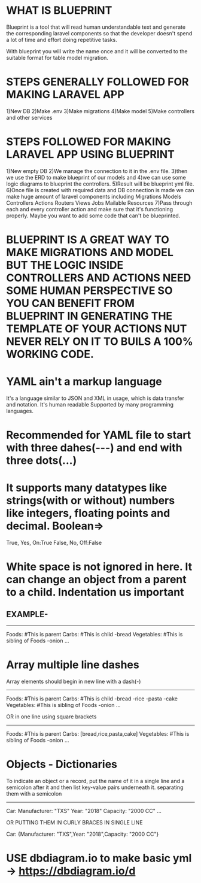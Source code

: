 # WHAT IS BLUEPRINT

Blueprint is a tool that will read human understandable text and generate the corresponding laravel components so that the developer doesn't spend a lot of time and effort doing repetitive tasks.

With blueprint you will write the name once and it will be converted to the suitable format for table model migration.

# STEPS GENERALLY FOLLOWED FOR MAKING LARAVEL APP

1)New DB
2)Make .env
3)Make migrations
4)Make model
5)Make controllers and other services

# STEPS FOLLOWED FOR MAKING LARAVEL APP USING BLUEPRINT

1)New empty DB
2)We manage the connection to it in the .env file.
3)then we use the ERD to make blueprint of our models and
4)we can use some logic diagrams to blueprint the controllers.
5)Result will be blueprint yml file.
6)Once file is created with required data and DB connection is made we can make huge amount of laravel components including
Migrations
Models
Controllers
Actions
Routers
Views
Jobs
Mailable
Resources
7)Pass through each and every controller action and make sure that it's functioning properly.
Maybe you want to add some code that can't be blueprinted.

# BLUEPRINT IS A GREAT WAY TO MAKE MIGRATIONS AND MODEL BUT THE LOGIC INSIDE CONTROLLERS AND ACTIONS NEED SOME HUMAN PERSPECTIVE SO YOU CAN BENEFIT FROM BLUEPRINT IN GENERATING THE TEMPLATE OF YOUR ACTIONS NUT NEVER RELY ON IT TO BUILS A 100% WORKING CODE.

# YAML ain't a markup language

It's a language similar to JSON and XML in usage, which is data transfer and notation.
It's human readable
Supported by many programming languages.

# Recommended for YAML file to start with three dahes(---) and end with three dots(...)

# It supports many datatypes like strings(with or without) numbers like integers, floating points and decimal. Boolean=>

True, Yes, On:True
False, No, Off:False

# White space is not ignored in here. It can change an object from a parent to a child. Indentation us important

## EXAMPLE-

---
Foods: #This is parent
  Carbs: #This is child
    -bread
Vegetables: #This is sibling of Foods
    -onion
...

# Array multiple line dashes
Array elements should begin in new line with a dash(-)

---
Foods: #This is parent
  Carbs: #This is child
    -bread
    -rice
    -pasta
    -cake
Vegetables: #This is sibling of Foods
    -onion
...

OR in one line using square brackets

---
Foods: #This is parent
  Carbs: [bread,rice,pasta,cake]
Vegetables: #This is sibling of Foods
    -onion
...

# Objects - Dictionaries

To indicate an object or a record, put the name of it in a single line and a semicolon after it and then list key-value pairs underneath it. separating them with a semicolon

---
Car:
  Manufacturer: "TXS"
  Year: "2018"
  Capacity: "2000 CC"
...

OR PUTTING THEM IN CURLY BRACES IN SINGLE LINE

Car: {Manufacturer: "TXS",Year: "2018",Capacity: "2000 CC"}

# USE dbdiagram.io to make basic yml -> https://dbdiagram.io/d


